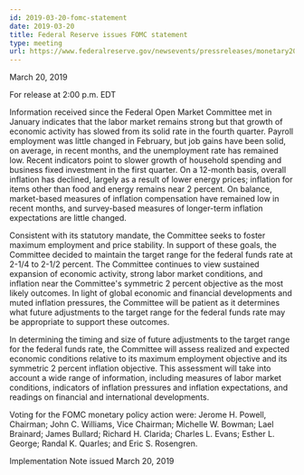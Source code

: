 ```yaml
---
id: 2019-03-20-fomc-statement
date: 2019-03-20
title: Federal Reserve issues FOMC statement
type: meeting
url: https://www.federalreserve.gov/newsevents/pressreleases/monetary20190320a.htm
---
```


March 20, 2019

For release at 2:00 p.m. EDT

Information received since the Federal Open Market Committee met in January indicates that the labor market remains strong but that growth of economic activity has slowed from its solid rate in the fourth quarter. Payroll employment was little changed in February, but job gains have been solid, on average, in recent months, and the unemployment rate has remained low. Recent indicators point to slower growth of household spending and business fixed investment in the first quarter. On a 12-month basis, overall inflation has declined, largely as a result of lower energy prices; inflation for items other than food and energy remains near 2 percent. On balance, market-based measures of inflation compensation have remained low in recent months, and survey-based measures of longer-term inflation expectations are little changed.

Consistent with its statutory mandate, the Committee seeks to foster maximum employment and price stability. In support of these goals, the Committee decided to maintain the target range for the federal funds rate at 2-1/4 to 2-1/2 percent. The Committee continues to view sustained expansion of economic activity, strong labor market conditions, and inflation near the Committee's symmetric 2 percent objective as the most likely outcomes. In light of global economic and financial developments and muted inflation pressures, the Committee will be patient as it determines what future adjustments to the target range for the federal funds rate may be appropriate to support these outcomes.

In determining the timing and size of future adjustments to the target range for the federal funds rate, the Committee will assess realized and expected economic conditions relative to its maximum employment objective and its symmetric 2 percent inflation objective. This assessment will take into account a wide range of information, including measures of labor market conditions, indicators of inflation pressures and inflation expectations, and readings on financial and international developments.

Voting for the FOMC monetary policy action were: Jerome H. Powell, Chairman; John C. Williams, Vice Chairman; Michelle W. Bowman; Lael Brainard; James Bullard; Richard H. Clarida; Charles L. Evans; Esther L. George; Randal K. Quarles; and Eric S. Rosengren.

Implementation Note issued March 20, 2019